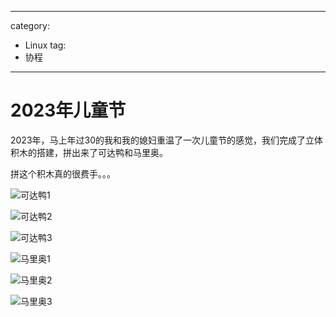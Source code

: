 
---
category: 
- Linux
tag:
- 协程
---

# 2023年儿童节

2023年，马上年过30的我和我的媳妇重温了一次儿童节的感觉，我们完成了立体积木的搭建，拼出来了可达鸭和马里奥。

拼这个积木真的很费手。。。

![可达鸭1](https://github.com/zgjsxx/static-img-repo/raw/main/blog/life/2023/children_day/kedaya1.jpg)

![可达鸭2](https://github.com/zgjsxx/static-img-repo/raw/main/blog/life/2023/children_day/kedaya2.jpg)

![可达鸭3](https://github.com/zgjsxx/static-img-repo/raw/main/blog/life/2023/children_day/kedaya3.jpg)

![马里奥1](https://github.com/zgjsxx/static-img-repo/raw/main/blog/life/2023/children_day/maliao1.jpg)

![马里奥2](https://github.com/zgjsxx/static-img-repo/raw/main/blog/life/2023/children_day/maliao2.jpg)

![马里奥3](https://github.com/zgjsxx/static-img-repo/raw/main/blog/life/2023/children_day/maliao3.jpg)

